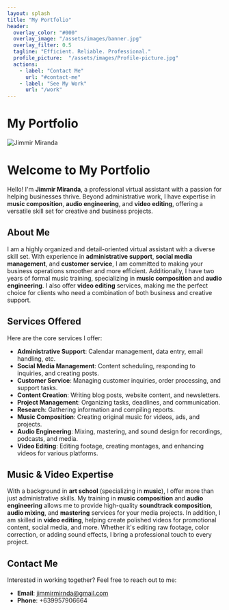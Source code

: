 ```yaml
---
layout: splash
title: "My Portfolio"
header:
  overlay_color: "#000"
  overlay_image: "/assets/images/banner.jpg"
  overlay_filter: 0.5
  tagline: "Efficient. Reliable. Professional."
  profile_picture:  "/assets/images/Profile-picture.jpg"
  actions:
    - label: "Contact Me"
      url: "#contact-me"
    - label: "See My Work"
      url: "/work"
---
```


<div class="header-content">
  <h1 class="title">My Portfolio</h1>
  <div class="profile-picture-container">
    <img class="profile-picture" src="/assets/images/profile.jpg" alt="Jimmir Miranda">
  </div>
</div>

# Welcome to My Portfolio

Hello! I'm **Jimmir Miranda**, a professional virtual assistant with a passion for helping businesses thrive. Beyond administrative work, I have expertise in **music composition**, **audio engineering**, and **video editing**, offering a versatile skill set for creative and business projects.

## About Me

I am a highly organized and detail-oriented virtual assistant with a diverse skill set. With experience in **administrative support**, **social media management**, and **customer service**, I am committed to making your business operations smoother and more efficient. Additionally, I have two years of formal music training, specializing in **music composition** and **audio engineering**. I also offer **video editing** services, making me the perfect choice for clients who need a combination of both business and creative support.

## Services Offered

Here are the core services I offer:

- **Administrative Support**: Calendar management, data entry, email handling, etc.
- **Social Media Management**: Content scheduling, responding to inquiries, and creating posts.
- **Customer Service**: Managing customer inquiries, order processing, and support tasks.
- **Content Creation**: Writing blog posts, website content, and newsletters.
- **Project Management**: Organizing tasks, deadlines, and communication.
- **Research**: Gathering information and compiling reports.
- **Music Composition**: Creating original music for videos, ads, and projects.
- **Audio Engineering**: Mixing, mastering, and sound design for recordings, podcasts, and media.
- **Video Editing**: Editing footage, creating montages, and enhancing videos for various platforms.

## Music & Video Expertise

With a background in **art school** (specializing in **music**), I offer more than just administrative skills. My training in **music composition** and **audio engineering** allows me to provide high-quality **soundtrack composition**, **audio mixing**, and **mastering** services for your media projects. In addition, I am skilled in **video editing**, helping create polished videos for promotional content, social media, and more. Whether it's editing raw footage, color correction, or adding sound effects, I bring a professional touch to every project.

## Contact Me

Interested in working together? Feel free to reach out to me:

- **Email**: [jimmirmirnda@gmail.com](mailto:jimmirmirnda@gmail.com)
- **Phone**: +639957906664

